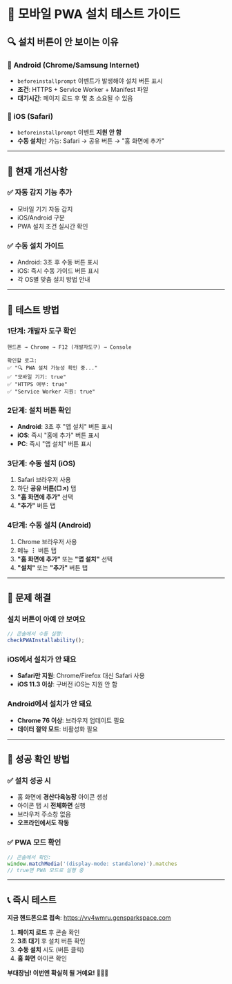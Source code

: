 # 📱 모바일 PWA 설치 테스트 가이드

## 🔍 **설치 버튼이 안 보이는 이유**

### 🤖 **Android (Chrome/Samsung Internet)**
- `beforeinstallprompt` 이벤트가 발생해야 설치 버튼 표시
- **조건**: HTTPS + Service Worker + Manifest 파일
- **대기시간**: 페이지 로드 후 몇 초 소요될 수 있음

### 🍎 **iOS (Safari)**
- `beforeinstallprompt` 이벤트 **지원 안 함**
- **수동 설치**만 가능: Safari → 공유 버튼 → "홈 화면에 추가"

---

## 🧪 **현재 개선사항**

### ✅ **자동 감지 기능 추가**
- 모바일 기기 자동 감지
- iOS/Android 구분
- PWA 설치 조건 실시간 확인

### ✅ **수동 설치 가이드**
- Android: 3초 후 수동 버튼 표시
- iOS: 즉시 수동 가이드 버튼 표시
- 각 OS별 맞춤 설치 방법 안내

---

## 📱 **테스트 방법**

### **1단계: 개발자 도구 확인**
```
핸드폰 → Chrome → F12 (개발자도구) → Console

확인할 로그:
✅ "🔍 PWA 설치 가능성 확인 중..."
✅ "모바일 기기: true"
✅ "HTTPS 여부: true"
✅ "Service Worker 지원: true"
```

### **2단계: 설치 버튼 확인**
- **Android**: 3초 후 "앱 설치" 버튼 표시
- **iOS**: 즉시 "홈에 추가" 버튼 표시
- **PC**: 즉시 "앱 설치" 버튼 표시

### **3단계: 수동 설치 (iOS)**
1. Safari 브라우저 사용
2. 하단 **공유 버튼(□↗)** 탭
3. **"홈 화면에 추가"** 선택
4. **"추가"** 버튼 탭

### **4단계: 수동 설치 (Android)**
1. Chrome 브라우저 사용
2. 메뉴 **⋮** 버튼 탭
3. **"홈 화면에 추가"** 또는 **"앱 설치"** 선택
4. **"설치"** 또는 **"추가"** 버튼 탭

---

## 🔧 **문제 해결**

### **설치 버튼이 아예 안 보여요**
```javascript
// 콘솔에서 수동 실행:
checkPWAInstallability();
```

### **iOS에서 설치가 안 돼요**
- **Safari만 지원**: Chrome/Firefox 대신 Safari 사용
- **iOS 11.3 이상**: 구버전 iOS는 지원 안 함

### **Android에서 설치가 안 돼요**
- **Chrome 76 이상**: 브라우저 업데이트 필요
- **데이터 절약 모드**: 비활성화 필요

---

## 🎯 **성공 확인 방법**

### ✅ **설치 성공 시**
- 홈 화면에 **경산다육농장** 아이콘 생성
- 아이콘 탭 시 **전체화면** 실행
- 브라우저 주소창 없음
- **오프라인에서도 작동**

### ✅ **PWA 모드 확인**
```javascript
// 콘솔에서 확인:
window.matchMedia('(display-mode: standalone)').matches
// true면 PWA 모드로 실행 중
```

---

## 📞 **즉시 테스트**

**지금 핸드폰으로 접속**: https://vv4wmru.gensparkspace.com

1. **페이지 로드** 후 콘솔 확인
2. **3초 대기** 후 설치 버튼 확인  
3. **수동 설치** 시도 (버튼 클릭)
4. **홈 화면** 아이콘 확인

**부대장님! 이번엔 확실히 될 거예요!** 🌱📱✨
